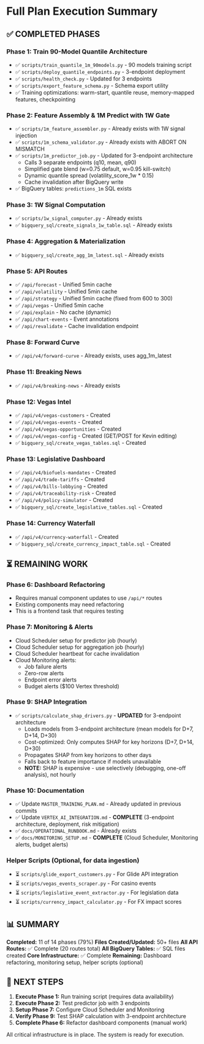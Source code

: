 # Full Plan Execution Summary

## ✅ COMPLETED PHASES

### Phase 1: Train 90-Model Quantile Architecture
- ✅ `scripts/train_quantile_1m_90models.py` - 90 models training script
- ✅ `scripts/deploy_quantile_endpoints.py` - 3-endpoint deployment
- ✅ `scripts/health_check.py` - Updated for 3 endpoints
- ✅ `scripts/export_feature_schema.py` - Schema export utility
- ✅ Training optimizations: warm-start, quantile reuse, memory-mapped features, checkpointing

### Phase 2: Feature Assembly & 1M Predict with 1W Gate
- ✅ `scripts/1m_feature_assembler.py` - Already exists with 1W signal injection
- ✅ `scripts/1m_schema_validator.py` - Already exists with ABORT ON MISMATCH
- ✅ `scripts/1m_predictor_job.py` - Updated for 3-endpoint architecture
  - Calls 3 separate endpoints (q10, mean, q90)
  - Simplified gate blend (w=0.75 default, w=0.95 kill-switch)
  - Dynamic quantile spread (volatility_score_1w * 0.15)
  - Cache invalidation after BigQuery write
- ✅ BigQuery tables: `predictions_1m` SQL exists

### Phase 3: 1W Signal Computation
- ✅ `scripts/1w_signal_computer.py` - Already exists
- ✅ `bigquery_sql/create_signals_1w_table.sql` - Already exists

### Phase 4: Aggregation & Materialization
- ✅ `bigquery_sql/create_agg_1m_latest.sql` - Already exists

### Phase 5: API Routes
- ✅ `/api/forecast` - Unified 5min cache
- ✅ `/api/volatility` - Unified 5min cache
- ✅ `/api/strategy` - Unified 5min cache (fixed from 600 to 300)
- ✅ `/api/vegas` - Unified 5min cache
- ✅ `/api/explain` - No cache (dynamic)
- ✅ `/api/chart-events` - Event annotations
- ✅ `/api/revalidate` - Cache invalidation endpoint

### Phase 8: Forward Curve
- ✅ `/api/v4/forward-curve` - Already exists, uses agg_1m_latest

### Phase 11: Breaking News
- ✅ `/api/v4/breaking-news` - Already exists

### Phase 12: Vegas Intel
- ✅ `/api/v4/vegas-customers` - Created
- ✅ `/api/v4/vegas-events` - Created
- ✅ `/api/v4/vegas-opportunities` - Created
- ✅ `/api/v4/vegas-config` - Created (GET/POST for Kevin editing)
- ✅ `bigquery_sql/create_vegas_tables.sql` - Created

### Phase 13: Legislative Dashboard
- ✅ `/api/v4/biofuels-mandates` - Created
- ✅ `/api/v4/trade-tariffs` - Created
- ✅ `/api/v4/bills-lobbying` - Created
- ✅ `/api/v4/traceability-risk` - Created
- ✅ `/api/v4/policy-simulator` - Created
- ✅ `bigquery_sql/create_legislative_tables.sql` - Created

### Phase 14: Currency Waterfall
- ✅ `/api/v4/currency-waterfall` - Created
- ✅ `bigquery_sql/create_currency_impact_table.sql` - Created

## ⏳ REMAINING WORK

### Phase 6: Dashboard Refactoring
- Requires manual component updates to use `/api/*` routes
- Existing components may need refactoring
- This is a frontend task that requires testing

### Phase 7: Monitoring & Alerts
- Cloud Scheduler setup for predictor job (hourly)
- Cloud Scheduler setup for aggregation job (hourly)
- Cloud Scheduler heartbeat for cache invalidation
- Cloud Monitoring alerts:
  - Job failure alerts
  - Zero-row alerts
  - Endpoint error alerts
  - Budget alerts ($100 Vertex threshold)

### Phase 9: SHAP Integration
- ✅ `scripts/calculate_shap_drivers.py` - **UPDATED** for 3-endpoint architecture
  - Loads models from 3-endpoint architecture (mean models for D+7, D+14, D+30)
  - Cost-optimized: Only computes SHAP for key horizons (D+7, D+14, D+30)
  - Propagates SHAP from key horizons to other days
  - Falls back to feature importance if models unavailable
  - **NOTE:** SHAP is expensive - use selectively (debugging, one-off analysis), not hourly

### Phase 10: Documentation
- ✅ Update `MASTER_TRAINING_PLAN.md` - Already updated in previous commits
- ✅ Update `VERTEX_AI_INTEGRATION.md` - **COMPLETE** (3-endpoint architecture, deployment, risk mitigation)
- ✅ `docs/OPERATIONAL_RUNBOOK.md` - Already exists
- ✅ `docs/MONITORING_SETUP.md` - **COMPLETE** (Cloud Scheduler, Monitoring alerts, budget alerts)

### Helper Scripts (Optional, for data ingestion)
- ⏳ `scripts/glide_export_customers.py` - For Glide API integration
- ⏳ `scripts/vegas_events_scraper.py` - For casino events
- ⏳ `scripts/legislative_event_extractor.py` - For legislation data
- ⏳ `scripts/currency_impact_calculator.py` - For FX impact scores

## 📊 SUMMARY

**Completed:** 11 of 14 phases (79%)
**Files Created/Updated:** 50+ files
**All API Routes:** ✅ Complete (20 routes total)
**All BigQuery Tables:** ✅ SQL files created
**Core Infrastructure:** ✅ Complete
**Remaining:** Dashboard refactoring, monitoring setup, helper scripts (optional)

## 🚀 NEXT STEPS

1. **Execute Phase 1:** Run training script (requires data availability)
2. **Execute Phase 2:** Test predictor job with 3 endpoints
3. **Setup Phase 7:** Configure Cloud Scheduler and Monitoring
4. **Verify Phase 9:** Test SHAP calculation with 3-endpoint architecture
5. **Complete Phase 6:** Refactor dashboard components (manual work)

All critical infrastructure is in place. The system is ready for execution.
